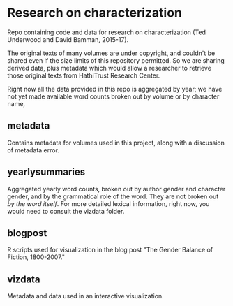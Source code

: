 Research on characterization
============================

Repo containing code and data for research on characterization (Ted Underwood and David Bamman, 2015-17).

The original texts of many volumes are under copyright, and couldn't be shared even if the size limits of this repository permitted. So we are sharing derived data, plus metadata which would allow a researcher to retrieve those original texts from HathiTrust Research Center.

Right now all the data provided in this repo is aggregated by year; we have not yet made available word counts broken out by volume or by character name,

metadata
--------
Contains metadata for volumes used in this project, along with a discussion of metadata error.

yearlysummaries
---------------
Aggregated yearly word counts, broken out by author gender and character gender, and by the grammatical role of the word. They are not broken out *by the word itself*. For more detailed lexical information, right now, you would need to consult the vizdata folder.

blogpost
--------
R scripts used for visualization in the blog post "The Gender Balance of Fiction, 1800-2007."

vizdata
--------
Metadata and data used in an interactive visualization.
